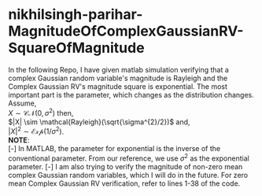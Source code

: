 # nikhilsingh-parihar-MagnitudeOfComplexGaussianRV-SquareOfMagnitude
In the following Repo, I have given matlab simulation verifying that a complex Gaussian random variable's magnitude is Rayleigh and the Complex Gaussian RV's magnitude square is exponential. The most important part is the parameter, which changes as the distribution changes.
Assume,  
      $X \sim \mathcal{CN}(0,\sigma^2)$ then,  
      $|X| \sim \mathcal{Rayleigh}(\sqrt{\sigma^{2}/2})$ and,  
      $|X|^2 \sim \mathcal{Exp}(1/\sigma^{2})$.  
      **NOTE**:  
      [-] In MATLAB, the parameter for exponential is the inverse of the conventional parameter. From our reference, we use $\sigma^2$ as the exponential parameter.
      [-] I am also trying to verify the magnitude of non-zero mean complex Gaussian random variables, which I will do in the future. For zero mean Complex Gaussian RV verification, refer to lines 1-38 of the code.
